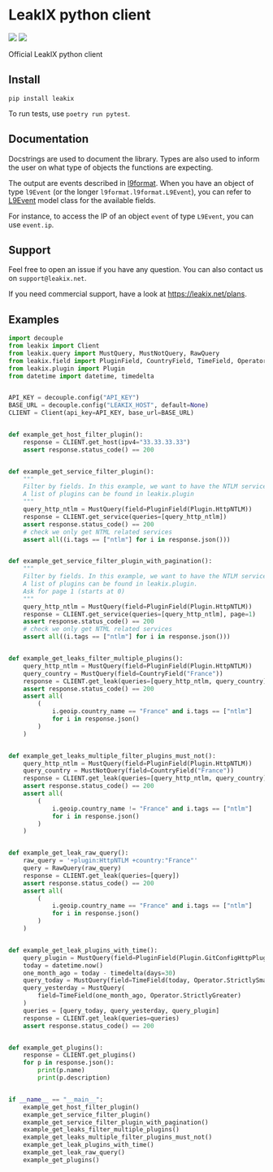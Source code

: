 # LeakIX python client

[![](https://img.shields.io/pypi/v/leakix.svg)](https://pypi.org/project/leakix/)
[![](https://img.shields.io/pypi/pyversions/leakix.svg)](https://pypi.org/project/leakix/)

Official LeakIX python client

## Install

```
pip install leakix
```

To run tests, use `poetry run pytest`.

## Documentation

Docstrings are used to document the library.
Types are also used to inform the user on what type of objects the functions are
expecting.

The output are events described in
[l9format](https://github.com/LeakIX/l9format-python).
When you have an object of type `l9Event` (or the longer
`l9format.l9format.L9Event`), you can refer to
[L9Event](https://github.com/LeakIX/l9format-python/blob/main/l9format/l9format.py#L158)
model class for the available fields.

For instance, to access the IP of an object `event` of type `L9Event`, you can
use `event.ip`.

## Support

Feel free to open an issue if you have any question.
You can also contact us on `support@leakix.net`.

If you need commercial support, have a look at https://leakix.net/plans.

## Examples

```python
import decouple
from leakix import Client
from leakix.query import MustQuery, MustNotQuery, RawQuery
from leakix.field import PluginField, CountryField, TimeField, Operator
from leakix.plugin import Plugin
from datetime import datetime, timedelta


API_KEY = decouple.config("API_KEY")
BASE_URL = decouple.config("LEAKIX_HOST", default=None)
CLIENT = Client(api_key=API_KEY, base_url=BASE_URL)


def example_get_host_filter_plugin():
    response = CLIENT.get_host(ipv4="33.33.33.33")
    assert response.status_code() == 200


def example_get_service_filter_plugin():
    """
    Filter by fields. In this example, we want to have the NTLM services.
    A list of plugins can be found in leakix.plugin
    """
    query_http_ntlm = MustQuery(field=PluginField(Plugin.HttpNTLM))
    response = CLIENT.get_service(queries=[query_http_ntlm])
    assert response.status_code() == 200
    # check we only get NTML related services
    assert all((i.tags == ["ntlm"] for i in response.json()))


def example_get_service_filter_plugin_with_pagination():
    """
    Filter by fields. In this example, we want to have the NTLM services.
    A list of plugins can be found in leakix.plugin.
    Ask for page 1 (starts at 0)
    """
    query_http_ntlm = MustQuery(field=PluginField(Plugin.HttpNTLM))
    response = CLIENT.get_service(queries=[query_http_ntlm], page=1)
    assert response.status_code() == 200
    # check we only get NTML related services
    assert all((i.tags == ["ntlm"] for i in response.json()))


def example_get_leaks_filter_multiple_plugins():
    query_http_ntlm = MustQuery(field=PluginField(Plugin.HttpNTLM))
    query_country = MustQuery(field=CountryField("France"))
    response = CLIENT.get_leak(queries=[query_http_ntlm, query_country])
    assert response.status_code() == 200
    assert all(
        (
            i.geoip.country_name == "France" and i.tags == ["ntlm"]
            for i in response.json()
        )
    )


def example_get_leaks_multiple_filter_plugins_must_not():
    query_http_ntlm = MustQuery(field=PluginField(Plugin.HttpNTLM))
    query_country = MustNotQuery(field=CountryField("France"))
    response = CLIENT.get_leak(queries=[query_http_ntlm, query_country])
    assert response.status_code() == 200
    assert all(
        (
            i.geoip.country_name != "France" and i.tags == ["ntlm"]
            for i in response.json()
        )
    )


def example_get_leak_raw_query():
    raw_query = '+plugin:HttpNTLM +country:"France"'
    query = RawQuery(raw_query)
    response = CLIENT.get_leak(queries=[query])
    assert response.status_code() == 200
    assert all(
        (
            i.geoip.country_name == "France" and i.tags == ["ntlm"]
            for i in response.json()
        )
    )


def example_get_leak_plugins_with_time():
    query_plugin = MustQuery(field=PluginField(Plugin.GitConfigHttpPlugin))
    today = datetime.now()
    one_month_ago = today - timedelta(days=30)
    query_today = MustQuery(field=TimeField(today, Operator.StrictlySmaller))
    query_yesterday = MustQuery(
        field=TimeField(one_month_ago, Operator.StrictlyGreater)
    )
    queries = [query_today, query_yesterday, query_plugin]
    response = CLIENT.get_leak(queries=queries)
    assert response.status_code() == 200


def example_get_plugins():
    response = CLIENT.get_plugins()
    for p in response.json():
        print(p.name)
        print(p.description)


if __name__ == "__main__":
    example_get_host_filter_plugin()
    example_get_service_filter_plugin()
    example_get_service_filter_plugin_with_pagination()
    example_get_leaks_filter_multiple_plugins()
    example_get_leaks_multiple_filter_plugins_must_not()
    example_get_leak_plugins_with_time()
    example_get_leak_raw_query()
    example_get_plugins()
```
